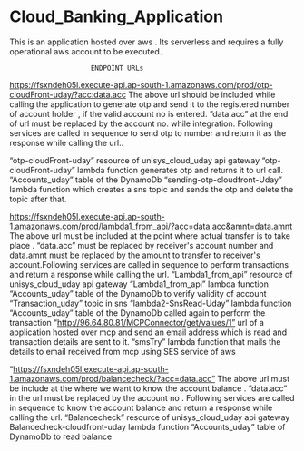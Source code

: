 # Cloud_Banking_Application
This is an application hosted over aws . Its serverless and requires a fully operational aws account to be executed..


						ENDPOINT URLs


https://fsxndeh05l.execute-api.ap-south-1.amazonaws.com/prod/otp-cloudFront-uday/?acc:data.acc
The above url should be included while calling the  application to generate otp and send it to the registered number of account holder , if the valid account no is entered.  ”data.acc” at the end of url must be replaced by the account no. while integration. Following services are called in sequence to send otp to number and return it as the response while calling the url..


“otp-cloudFront-uday” resource of unisys_cloud_uday  api gateway
“otp-cloudFront-uday” lambda function generates otp and returns it to url call. 
“Accounts_uday” table of the DynamoDb
“sending-otp-cloudfront-Uday” lambda function which creates a sns topic and sends the otp and delete the topic after that.

		       
https://fsxndeh05l.execute-api.ap-south-1.amazonaws.com/prod/lambda1_from_api/?acc=data.acc&amnt=data.amnt
The above url must be included at the point where actual transfer is to take place . “data.acc” must be replaced by receiver's account number and data.amnt must be replaced by the amount to transfer to receiver's account.Following services are called in sequence to perform transactions and return a  response while calling the url. 
“Lambda1_from_api” resource of unisys_cloud_uday  api gateway
“Lambda1_from_api” lambda function
“Accounts_uday” table of the DynamoDb to verify validity of account
“Transaction_uday” topic in sns 
“lambda2-SnsRead-Uday” lambda function 
“Accounts_uday” table of the DynamoDb called again to perform the transaction
“http://96.64.80.81/MCPConnector/get/values/1” url of a application hosted over mcp and send an email address which is read and transaction details are sent to it.
“smsTry” lambda function that mails the details to email received from mcp using SES service of aws 

“https://fsxndeh05l.execute-api.ap-south-1.amazonaws.com/prod/balancecheck/?acc=data.acc”
The above url must be include at the where we want to know the account balance . ”data.acc” in the url must be replaced by the account no . Following services are called in sequence to know the account balance and return a  response while calling the url. 
“Balancecheck” resource of unisys_cloud_uday  api gateway
Balancecheck-cloudfront-uday lambda function
“Accounts_uday” table of DynamoDb to read balance

